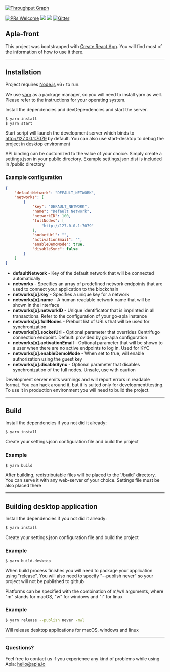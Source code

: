 [![Throughput Graph](https://graphs.waffle.io/AplaProject/apla-front/throughput.svg)](https://waffle.io/AplaProject/apla-front/metrics/throughput)

[![PRs Welcome](https://img.shields.io/badge/PRs-welcome-brightgreen.svg?style=flat-square)](http://makeapullrequest.com)
[![](https://tokei.rs/b1/github/AplaProject/apla-front)](https://github.com/AplaProject/apla-front)
![](https://reposs.herokuapp.com/?path=AplaProject/apla-front&style=flat)
[![Gitter](https://badges.gitter.im/Join%20Chat.svg)](https://gitter.im/AplaProject?utm_source=badge&utm_medium=badge&utm_campaign=pr-badge)


## Apla-front
This project was bootstrapped with [Create React App](https://github.com/facebookincubator/create-react-app). You will find most of the information of how to use it there.

----------

## Installation
Project requires [Node.js](https://nodejs.org/) v6+ to run.

We use [yarn](https://yarnpkg.com/en/docs/install) as a package manager, so you will need to install yarn as well. Please refer to the instructions for your operating system.

Install the dependencies and devDependencies and start the server.

```bash
$ yarn install
$ yarn start
```

Start script will launch the development server which binds to http://127.0.0.1:7079 by default. You can also use start-desktop to debug the project in desktop environment

API binding can be customized to the value of your choice. Simply create a settings.json in your public directory. Example settings.json.dist is included in /public directory

### Example configuration

```json
{
    "defaultNetwork": "DEFAULT_NETWORK",
    "networks": [
        {
            "key": "DEFAULT_NETWORK",
            "name": "Default Network",
            "networkID": 100,
            "fullNodes": [
                "http://127.0.0.1:7079"
            ],
            "socketUrl": "",
            "activationEmail": "",
            "enableDemoMode": true,
            "disableSync": false
        }
    ]
}
```
- **defaultNetwork** - Key of the default network that will be connected automatically
- **networks** - Specifies an array of predefined network endpoints that are used to connect your application to the blockchain
- **networks[x].key** - Specifies a unique key for a network
- **networks[x].name** - A human readable network name that will be shown in the interface
- **networks[x].networkID** - Unique identificator that is imprinted in all transactions. Refer to the configuration of your go-apla instance
- **networks[x].fullNodes** - Prebuilt list of URLs that will be used for synchronization
- **networks[x].socketUrl** - Optional parameter that overrides Centrifugo connection endpoint. Default: provided by go-apla configuration
- **networks[x].activationEmail** - Optional parameter that will be shown to a user when there are no active endpoints to log in. Used for KYC
- **networks[x].enableDemoMode** - When set to true, will enable authorization using the guest key
- **networks[x].disableSync** - Optional parameter that disables synchronization of the full nodes. Unsafe, use with caution

Development server emits warnings and will report errors in readable format. You can hack around it, but it is suited only for development/testing. To use it in production environment you will need to build the project.

----------

## Build
Install the dependencies if you not did it already:
```bash
$ yarn install
```

Create your settings.json configuration file and build the project

### Example

```bash
$ yarn build
```

After building, redistributable files will be placed to the '/build' directory. You can serve it with any web-server of your choice. Settings file must be also placed there

----------

## Building desktop application
Install the dependencies if you not did it already:
```bash
$ yarn install
```

Create your settings.json configuration file and build the project

### Example

```bash
$ yarn build-desktop
```

When build process finishes you will need to package your application using "release". You will also need to specify "--publish never" so your project will not be published to github

Platforms can be specified with the combination of m/w/l arguments, where "m" stands for macOS, "w" for windows and "l" for linux

### Example

```bash
$ yarn release --publish never -mwl
```
Will release desktop applications for macOS, windows and linux

----------

### Questions?

Feel free to contact us if you experience any kind of problems while using Apla: hello@apla.io
